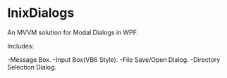 # InixDialogs

An MVVM solution for Modal Dialogs in WPF.

Includes:

-Message Box.
-Input Box(VB6 Style).
-File Save/Open Dialog.
-Directory Selection Dialog.

